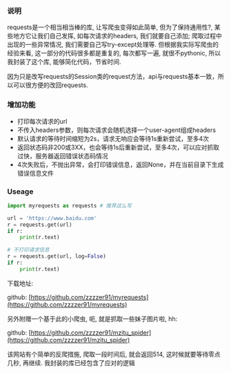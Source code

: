 ### 说明

requests是一个相当相当棒的库, 让写爬虫变得如此简单, 但为了保持通用性?, 某些地方它让我们自己发挥, 如每次请求的headers, 我们就要自己添加; 爬取过程中出现的一些异常情况, 我们需要自己写try-except处理等.
但根据我实际写爬虫的经验来看, 这一部分的代码很多都是重复的, 每次都写一遍, 就很不pythonic, 所以我封装了这个库, 能够简化代码，节省时间.

因为只是改写requests的Session类的request方法，api与requests基本一致，所以可以很方便的改回requests.


### 增加功能

- 打印每次请求的url
- 不传入headers参数，则每次请求会随机选择一个user-agent组成headers
- 默认请求的等待时间缩短为2s，请求无响应会等待1s重新尝试，至多4次
- 返回状态码非200或3XX，也会等待1s后重新尝试，至多4次，可以应对抓取过快，服务器返回错误状态码情况
- 4次失败后，不抛出异常，会打印错误信息，返回None，并在当前目录下生成错误信息文件


### Useage

```python
import myrequests as requests # 推荐这么写

url = 'https://www.baidu.com'
r = requests.get(url)
if r:
    print(r.text)

# 不打印请求信息
r = requests.get(url, log=False)
if r:
    print(r.text)
```


下载地址: 

github: [https://github.com/zzzzer91/myrequests](https://github.com/zzzzer91/myrequests)

另外附赠一个基于此的小爬虫, 呃, 就是抓取一些妹子图片啦, hh:

github: [https://github.com/zzzzer91/mzitu_spider](https://github.com/zzzzer91/mzitu_spider)

该网站有个简单的反爬措施, 爬取一段时间后, 就会返回514, 这时候就要等待零点几秒, 再继续. 我封装的库已经包含了应对的逻辑